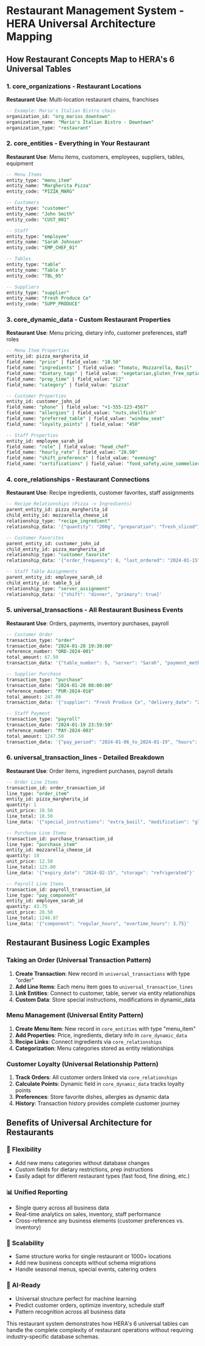 # Restaurant Management System - HERA Universal Architecture Mapping

## How Restaurant Concepts Map to HERA's 6 Universal Tables

### 1. **core_organizations** - Restaurant Locations
**Restaurant Use**: Multi-location restaurant chains, franchises
```sql
-- Example: Mario's Italian Bistro chain
organization_id: "org_marios_downtown"
organization_name: "Mario's Italian Bistro - Downtown"
organization_type: "restaurant"
```

### 2. **core_entities** - Everything in Your Restaurant
**Restaurant Use**: Menu items, customers, employees, suppliers, tables, equipment

```sql
-- Menu Items
entity_type: "menu_item"
entity_name: "Margherita Pizza"
entity_code: "PIZZA_MARG"

-- Customers  
entity_type: "customer"
entity_name: "John Smith"
entity_code: "CUST_001"

-- Staff
entity_type: "employee"
entity_name: "Sarah Johnson"
entity_code: "EMP_CHEF_01"

-- Tables
entity_type: "table"
entity_name: "Table 5"
entity_code: "TBL_05"

-- Suppliers
entity_type: "supplier"
entity_name: "Fresh Produce Co"
entity_code: "SUPP_PRODUCE"
```

### 3. **core_dynamic_data** - Custom Restaurant Properties
**Restaurant Use**: Menu pricing, dietary info, customer preferences, staff roles

```sql
-- Menu Item Properties
entity_id: pizza_margherita_id
field_name: "price" | field_value: "18.50"
field_name: "ingredients" | field_value: "Tomato, Mozzarella, Basil"
field_name: "dietary_tags" | field_value: "vegetarian,gluten_free_option"
field_name: "prep_time" | field_value: "12"
field_name: "category" | field_value: "pizza"

-- Customer Properties  
entity_id: customer_john_id
field_name: "phone" | field_value: "+1-555-123-4567"
field_name: "allergies" | field_value: "nuts,shellfish"
field_name: "preferred_table" | field_value: "window_seat"
field_name: "loyalty_points" | field_value: "450"

-- Staff Properties
entity_id: employee_sarah_id  
field_name: "role" | field_value: "head_chef"
field_name: "hourly_rate" | field_value: "28.50"
field_name: "shift_preference" | field_value: "evening"
field_name: "certifications" | field_value: "food_safety,wine_sommelier"
```

### 4. **core_relationships** - Restaurant Connections
**Restaurant Use**: Recipe ingredients, customer favorites, staff assignments

```sql
-- Recipe Relationships (Pizza -> Ingredients)
parent_entity_id: pizza_margherita_id
child_entity_id: mozzarella_cheese_id
relationship_type: "recipe_ingredient"
relationship_data: '{"quantity": "200g", "preparation": "fresh_sliced"}'

-- Customer Favorites
parent_entity_id: customer_john_id
child_entity_id: pizza_margherita_id  
relationship_type: "customer_favorite"
relationship_data: '{"order_frequency": 8, "last_ordered": "2024-01-15"}'

-- Staff Table Assignments
parent_entity_id: employee_sarah_id
child_entity_id: table_5_id
relationship_type: "server_assignment" 
relationship_data: '{"shift": "dinner", "primary": true}'
```

### 5. **universal_transactions** - All Restaurant Business Events
**Restaurant Use**: Orders, payments, inventory purchases, payroll

```sql
-- Customer Order
transaction_type: "order"
transaction_date: "2024-01-20 19:30:00"
reference_number: "ORD-2024-001"
total_amount: 67.50
transaction_data: '{"table_number": 5, "server": "Sarah", "payment_method": "card"}'

-- Supplier Purchase
transaction_type: "purchase"  
transaction_date: "2024-01-20 08:00:00"
reference_number: "PUR-2024-018"
total_amount: 247.80
transaction_data: '{"supplier": "Fresh Produce Co", "delivery_date": "2024-01-20"}'

-- Staff Payment
transaction_type: "payroll"
transaction_date: "2024-01-19 23:59:59" 
reference_number: "PAY-2024-003"
total_amount: 1247.50
transaction_data: '{"pay_period": "2024-01-06_to_2024-01-19", "hours": 43.75}'
```

### 6. **universal_transaction_lines** - Detailed Breakdown
**Restaurant Use**: Order items, ingredient purchases, payroll details

```sql
-- Order Line Items
transaction_id: order_transaction_id
line_type: "order_item"
entity_id: pizza_margherita_id
quantity: 1
unit_price: 18.50
line_total: 18.50
line_data: '{"special_instructions": "extra_basil", "modification": "gluten_free_crust"}'

-- Purchase Line Items  
transaction_id: purchase_transaction_id
line_type: "purchase_item"
entity_id: mozzarella_cheese_id
quantity: 10
unit_price: 12.50  
line_total: 125.00
line_data: '{"expiry_date": "2024-02-15", "storage": "refrigerated"}'

-- Payroll Line Items
transaction_id: payroll_transaction_id
line_type: "pay_component"
entity_id: employee_sarah_id
quantity: 43.75
unit_price: 28.50
line_total: 1246.87
line_data: '{"component": "regular_hours", "overtime_hours": 3.75}'
```

## Restaurant Business Logic Examples

### Taking an Order (Universal Transaction Pattern)
1. **Create Transaction**: New record in `universal_transactions` with type "order"
2. **Add Line Items**: Each menu item goes to `universal_transaction_lines`
3. **Link Entities**: Connect to customer, table, server via entity relationships
4. **Custom Data**: Store special instructions, modifications in dynamic_data

### Menu Management (Universal Entity Pattern)  
1. **Create Menu Item**: New record in `core_entities` with type "menu_item"
2. **Add Properties**: Price, ingredients, dietary info in `core_dynamic_data`
3. **Recipe Links**: Connect ingredients via `core_relationships`
4. **Categorization**: Menu categories stored as entity relationships

### Customer Loyalty (Universal Relationship Pattern)
1. **Track Orders**: All customer orders linked via `core_relationships`
2. **Calculate Points**: Dynamic field in `core_dynamic_data` tracks loyalty points
3. **Preferences**: Store favorite dishes, allergies as dynamic data
4. **History**: Transaction history provides complete customer journey

## Benefits of Universal Architecture for Restaurants

### 🔄 **Flexibility**
- Add new menu categories without database changes
- Custom fields for dietary restrictions, prep instructions
- Easily adapt for different restaurant types (fast food, fine dining, etc.)

### 📊 **Unified Reporting**  
- Single query across all business data
- Real-time analytics on sales, inventory, staff performance
- Cross-reference any business elements (customer preferences vs. inventory)

### 🚀 **Scalability**
- Same structure works for single restaurant or 1000+ locations
- Add new business concepts without schema migrations
- Handle seasonal menus, special events, catering orders

### 🤖 **AI-Ready**
- Universal structure perfect for machine learning
- Predict customer orders, optimize inventory, schedule staff
- Pattern recognition across all business data

This restaurant system demonstrates how HERA's 6 universal tables can handle the complete complexity of restaurant operations without requiring industry-specific database schemas.